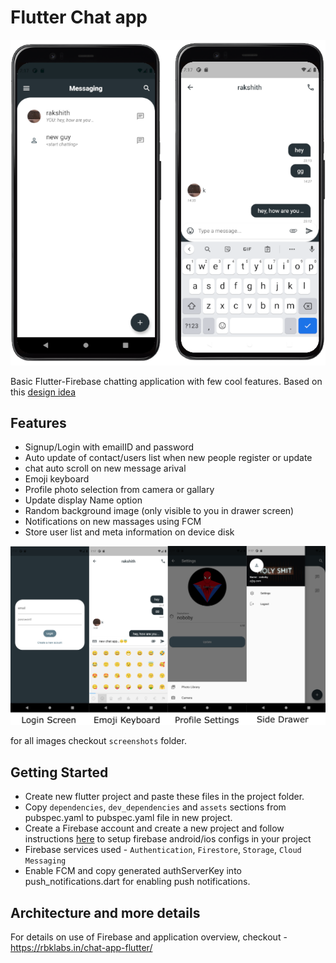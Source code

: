 # Flutter Chat app

<img src="screenshots/mainScreenshot.png"  />


Basic Flutter-Firebase chatting application with few cool features.
Based on this [design idea](https://search.muz.li/NDdkNDdkYmJj)

## Features

 - Signup/Login with emailID and password
 - Auto update of contact/users list when new people register or update
 - chat auto scroll on new message arival
 - Emoji keyboard
 - Profile photo selection from camera or gallary
 - Update display Name option
 - Random background image (only visible to you in drawer screen)
 - Notifications on new massages using FCM
 - Store user list and meta information on device disk

<img src="screenshots/all_screensScreenshot.png"  />

for all images checkout `screenshots` folder.

## Getting Started

 - Create new flutter project and paste these files in the project folder.
 - Copy `dependencies`, `dev_dependencies` and `assets` sections from pubspec.yaml to pubspec.yaml file in new project.
 - Create a Firebase account and create a new project and follow instructions [here](https://firebase.flutter.dev/docs/overview/) to setup firebase android/ios configs in your project
 - Firebase services used - `Authentication`, `Firestore`, `Storage`, `Cloud Messaging`
 - Enable FCM and copy generated authServerKey into push_notifications.dart for enabling push notifications.

## Architecture and more details

For details on use of Firebase and application overview, checkout -  https://rbklabs.in/chat-app-flutter/
